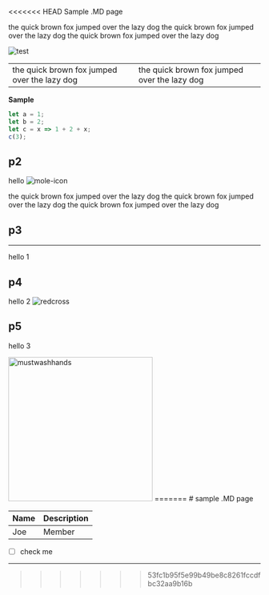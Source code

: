 <<<<<<< HEAD
Sample .MD page

the quick brown fox jumped over the lazy dog 
the quick brown fox jumped over the lazy dog 
the quick brown fox jumped over the lazy dog 

![test](images/cleaner.jpg)

|||
|---|---|
|the quick brown fox jumped over the lazy dog |the quick brown fox jumped over the lazy dog |

**Sample** 

```js [3]
let a = 1;
let b = 2;
let c = x => 1 + 2 + x;
c(3);
```

## p2

hello
![mole-icon](https://user-images.githubusercontent.com/863198/152094499-438ab2df-1244-4271-a0db-b616438d5c40.png)

the quick brown fox jumped over the lazy dog 
the quick brown fox jumped over the lazy dog 
the quick brown fox jumped over the lazy dog 

## p3

---

hello 1


## p4

hello 2
![redcross](https://user-images.githubusercontent.com/863198/152094492-e33d4e00-47f3-4d2e-89b2-e0f47bad08e6.png)


## p5

hello 3

<img width="288" alt="mustwashhands" src="https://user-images.githubusercontent.com/863198/152094509-822de03b-46ca-4d85-83cd-5e1b25fcbc41.png">
=======
# sample .MD page

|Name|Description|
|---|---|
|Joe|Member|

- [ ] check me

----
>>>>>>> 53fc1b95f5e99b49be8c8261fccdfbc32aa9b16b
